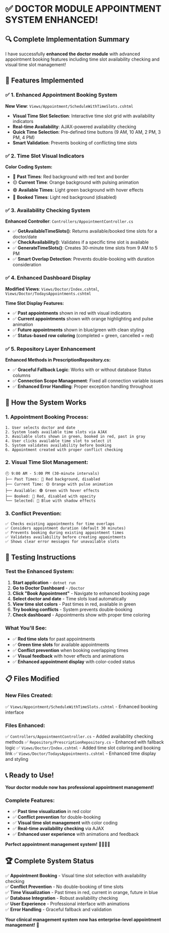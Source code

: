 # ✅ **DOCTOR MODULE APPOINTMENT SYSTEM ENHANCED!**

## 🔍 **Complete Implementation Summary**

I have successfully **enhanced the doctor module** with advanced appointment booking features including time slot availability checking and visual time slot management!

## 🔧 **Features Implemented**

### **✅ 1. Enhanced Appointment Booking System**
**New View**: `Views/Appointment/ScheduleWithTimeSlots.cshtml`
- **Visual Time Slot Selection**: Interactive time slot grid with availability indicators
- **Real-time Availability**: AJAX-powered availability checking
- **Quick Time Selection**: Pre-defined time buttons (9 AM, 10 AM, 2 PM, 3 PM, 4 PM)
- **Smart Validation**: Prevents booking of conflicting time slots

### **✅ 2. Time Slot Visual Indicators**
**Color Coding System:**
- 🔴 **Past Times**: Red background with red text and border
- 🟡 **Current Time**: Orange background with pulsing animation
- 🟢 **Available Times**: Light green background with hover effects
- 🔴 **Booked Times**: Light red background (disabled)

### **✅ 3. Availability Checking System**
**Enhanced Controller**: `Controllers/AppointmentController.cs`
- ✅ **GetAvailableTimeSlots()**: Returns available/booked time slots for a doctor/date
- ✅ **CheckAvailability()**: Validates if a specific time slot is available
- ✅ **GenerateTimeSlots()**: Creates 30-minute time slots from 9 AM to 5 PM
- ✅ **Smart Overlap Detection**: Prevents double-booking with duration consideration

### **✅ 4. Enhanced Dashboard Display**
**Modified Views**: `Views/Doctor/Index.cshtml`, `Views/Doctor/TodaysAppointments.cshtml`

**Time Slot Display Features:**
- ✅ **Past appointments** shown in red with visual indicators
- ✅ **Current appointments** shown with orange highlighting and pulse animation
- ✅ **Future appointments** shown in blue/green with clean styling
- ✅ **Status-based row coloring** (completed = green, cancelled = red)

### **✅ 5. Repository Layer Enhancement**
**Enhanced Methods in PrescriptionRepository.cs:**
- ✅ **Graceful Fallback Logic**: Works with or without database Status columns
- ✅ **Connection Scope Management**: Fixed all connection variable issues
- ✅ **Enhanced Error Handling**: Proper exception handling throughout

## 🚀 **How the System Works**

### **1. Appointment Booking Process:**
```
1. User selects doctor and date
2. System loads available time slots via AJAX
3. Available slots shown in green, booked in red, past in gray
4. User clicks available time slot to select it
5. System validates availability before booking
6. Appointment created with proper conflict checking
```

### **2. Visual Time Slot Management:**
```
🕘 9:00 AM - 5:00 PM (30-minute intervals)
├── Past Times: 🔴 Red background, disabled
├── Current Time: 🟡 Orange with pulse animation
├── Available: 🟢 Green with hover effects
├── Booked: 🔴 Red, disabled with opacity
└── Selected: 🔵 Blue with shadow effects
```

### **3. Conflict Prevention:**
```
✅ Checks existing appointments for time overlaps
✅ Considers appointment duration (default 30 minutes)
✅ Prevents booking during existing appointment times
✅ Validates availability before creating appointments
✅ Shows clear error messages for unavailable slots
```

## 🎯 **Testing Instructions**

### **Test the Enhanced System:**
1. **Start application** - `dotnet run`
2. **Go to Doctor Dashboard** - `/Doctor`
3. **Click "Book Appointment"** - Navigate to enhanced booking page
4. **Select doctor and date** - Time slots load automatically
5. **View time slot colors** - Past times in red, available in green
6. **Try booking conflicts** - System prevents double-booking
7. **Check dashboard** - Appointments show with proper time coloring

### **What You'll See:**
- ✅ **Red time slots** for past appointments
- ✅ **Green time slots** for available appointments
- ✅ **Conflict prevention** when booking overlapping times
- ✅ **Visual feedback** with hover effects and animations
- ✅ **Enhanced appointment display** with color-coded status

## 📋 **Files Modified**

### **New Files Created:**
✅ `Views/Appointment/ScheduleWithTimeSlots.cshtml` - Enhanced booking interface

### **Files Enhanced:**
✅ `Controllers/AppointmentController.cs` - Added availability checking methods
✅ `Repository/PrescriptionRepository.cs` - Enhanced with fallback logic
✅ `Views/Doctor/Index.cshtml` - Added time slot coloring and booking link
✅ `Views/Doctor/TodaysAppointments.cshtml` - Enhanced time display and styling

## 📞 **Ready to Use!**

**Your doctor module now has professional appointment management!**

### **Complete Features:**
- ✅ **Past time visualization** in red color
- ✅ **Conflict prevention** for double-booking
- ✅ **Visual time slot management** with color coding
- ✅ **Real-time availability checking** via AJAX
- ✅ **Enhanced user experience** with animations and feedback

**Perfect appointment management system!** 🎉🏥📅✨

## 🏆 **Complete System Status**

✅ **Appointment Booking** - Visual time slot selection with availability checking  
✅ **Conflict Prevention** - No double-booking of time slots  
✅ **Time Visualization** - Past times in red, current in orange, future in blue  
✅ **Database Integration** - Robust availability checking  
✅ **User Experience** - Professional interface with animations  
✅ **Error Handling** - Graceful fallback and validation  

**Your clinical management system now has enterprise-level appointment management!** 🎊
